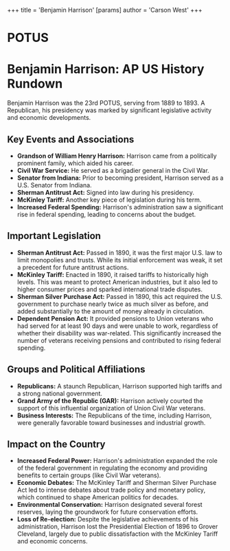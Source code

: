 +++
 title = 'Benjamin Harrison'
[params]
	author = 'Carson West'
+++
# POTUS
# Benjamin Harrison: AP US History Rundown

Benjamin Harrison was the 23rd POTUS, serving from 1889 to 1893. A Republican, his presidency was marked by significant legislative activity and economic developments.

## Key Events and Associations

*   **Grandson of William Henry Harrison:** Harrison came from a politically prominent family, which aided his career.
*   **Civil War Service:** He served as a brigadier general in the Civil War.
*   **Senator from Indiana:** Prior to becoming president, Harrison served as a U.S. Senator from Indiana.
*   **Sherman Antitrust Act:** Signed into law during his presidency.
*   **McKinley Tariff:** Another key piece of legislation during his term.
*   **Increased Federal Spending:** Harrison's administration saw a significant rise in federal spending, leading to concerns about the budget.

## Important Legislation

*   **Sherman Antitrust Act:** Passed in 1890, it was the first major U.S. law to limit monopolies and trusts. While its initial enforcement was weak, it set a precedent for future antitrust actions.
*   **McKinley Tariff:** Enacted in 1890, it raised tariffs to historically high levels. This was meant to protect American industries, but it also led to higher consumer prices and sparked international trade disputes.
*   **Sherman Silver Purchase Act:** Passed in 1890, this act required the U.S. government to purchase nearly twice as much silver as before, and added substantially to the amount of money already in circulation.
*   **Dependent Pension Act:** It provided pensions to Union veterans who had served for at least 90 days and were unable to work, regardless of whether their disability was war-related. This significantly increased the number of veterans receiving pensions and contributed to rising federal spending.

## Groups and Political Affiliations

*   **Republicans:** A staunch Republican, Harrison supported high tariffs and a strong national government.
*   **Grand Army of the Republic (GAR):** Harrison actively courted the support of this influential organization of Union Civil War veterans.
*   **Business Interests:** The Republicans of the time, including Harrison, were generally favorable toward businesses and industrial growth.

## Impact on the Country

*   **Increased Federal Power:** Harrison's administration expanded the role of the federal government in regulating the economy and providing benefits to certain groups (like Civil War veterans).
*   **Economic Debates:** The McKinley Tariff and Sherman Silver Purchase Act led to intense debates about trade policy and monetary policy, which continued to shape American politics for decades.
*   **Environmental Conservation:** Harrison designated several forest reserves, laying the groundwork for future conservation efforts.
*   **Loss of Re-election:** Despite the legislative achievements of his administration, Harrison lost the Presidential Election of 1896 to Grover Cleveland, largely due to public dissatisfaction with the McKinley Tariff and economic concerns.
